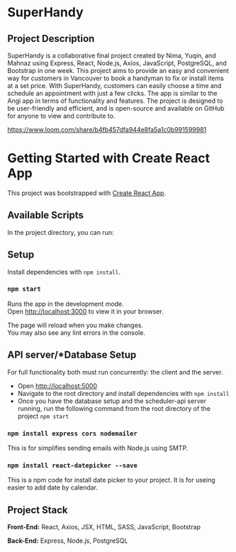 # SuperHandy
## Project Description

SuperHandy is a collaborative final project created by Nima, Yuqin, and Mahnaz using Express, React, Node.js, Axios, JavaScript, PostgreSQL, and Bootstrap in one week. This project aims to provide an easy and convenient way for customers in Vancouver to book a handyman to fix or install items at a set price. With SuperHandy, customers can easily choose a time and schedule an appointment with just a few clicks. The app is similar to the Angi app in terms of functionality and features. The project is designed to be user-friendly and efficient, and is open-source and available on GitHub for anyone to view and contribute to.

https://www.loom.com/share/b4fb457dfa944e8fa5a1c0b991599981

# Getting Started with Create React App

This project was bootstrapped with [Create React App](https://github.com/facebook/create-react-app).

## Available Scripts

In the project directory, you can run:

## Setup

Install dependencies with `npm install`.

### `npm start`

Runs the app in the development mode.\
Open [http://localhost:3000](http://localhost:3000) to view it in your browser.

The page will reload when you make changes.\
You may also see any lint errors in the console.

## API server/*Database Setup

For full functionality both must run concurrently: the client and the server.
- Open [http://localhost:5000](http://localhost:5000)
- Navigate to the root directory and install dependencies with `npm install`
- Once you have the database setup and the scheduler-api server running, run the following command from the root directory of the project `npm start`


### `npm install express cors nodemailer`

This is for simplifies sending emails with Node.js using SMTP.

### `npm install react-datepicker --save`

This is a npm code for install date picker to your project. It is for useing easier to add date by calendar.

## Project Stack

__Front-End:__ React, Axios, JSX, HTML, SASS, JavaScript, Bootstrap

__Back-End:__ Express, Node.js, PostgreSQL


